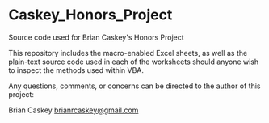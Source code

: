 # Caskey_Honors_Project
Source code used for Brian Caskey's Honors Project


This repository includes the macro-enabled Excel sheets, as well as the plain-text source code used in each of the worksheets should anyone wish to inspect the methods used within VBA.

Any questions, comments, or concerns can be directed to the author of this project:

Brian Caskey
brianrcaskey@gmail.com
